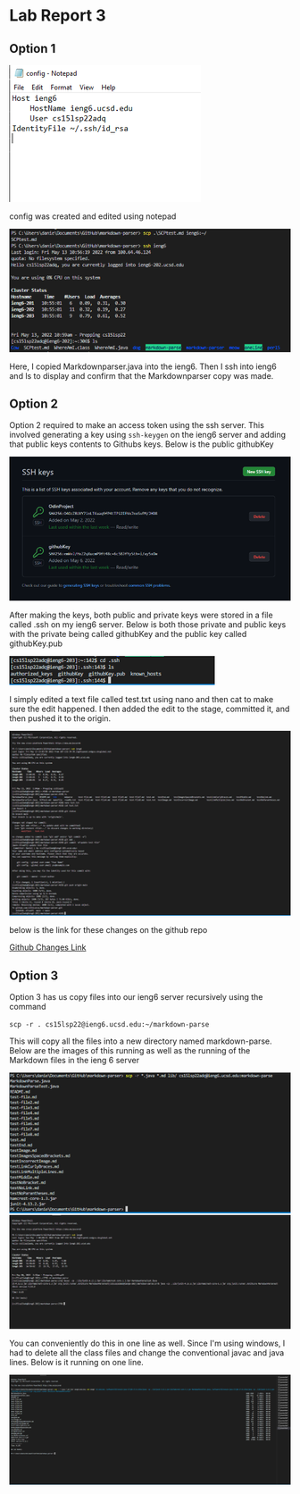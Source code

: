 # Lab Report 3 #

## Option 1 ##

![config](Config.PNG)

config was created and edited using notepad

![scp](Rework.PNG)

Here, I copied Markdownparser.java into the ieng6. Then I ssh into ieng6 and ls 
to display and confirm that the Markdownparser copy was made. 

## Option 2 ##

Option 2 required to make an access token using the ssh server. This involved generating a key using `ssh-keygen` on the ieng6 server and adding that public keys contents to Githubs keys. Below is the public githubKey


![publicKeyGithub](publicKeyGithub.PNG)

After making the keys, both public and private keys were stored in a file called .ssh on my ieng6 server. Below is both those private and public keys with the private being called githubKey and the public key called githubKey.pub


![privateKey](privateKey.PNG)

I simply edited a text file called test.txt using nano and then cat to make sure the edit happened. I then added the edit to the stage, committed it, and then pushed it to the origin. 

![lAb6Change](WorkingGit.PNG)

below is the link for these changes on the github repo

[Github Changes Link](https://github.com/lithicarus/markdown-parser/commit/47cadf1daaf3ea325e3a2290f9c6be27f1b2a864)




## Option 3 ##

Option 3 has us copy files into our ieng6 server recursively using the command 

`scp -r . cs15lsp22@ieng6.ucsd.edu:~/markdown-parse`

This will copy all the files into a new directory named markdown-parse. Below are the images of this running as well as the running of the Markdown files in the ieng 6 server

![image](SCPOption3.PNG)
![image](Option3Confirm.PNG)

You can conveniently do this in one line as well. Since I'm using windows, I had to delete all the class files and change the conventional javac and java lines. Below is it running on one line. 

![image](OneLine.PNG)


